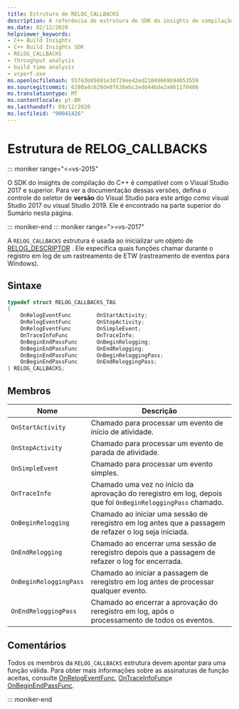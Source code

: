 ```yaml
---
title: Estrutura de RELOG_CALLBACKS
description: A referência de estrutura do SDK do insights de compilação do C++ RELOG_CALLBACKS.
ms.date: 02/12/2020
helpviewer_keywords:
- C++ Build Insights
- C++ Build Insights SDK
- RELOG_CALLBACKS
- throughput analysis
- build time analysis
- vcperf.exe
ms.openlocfilehash: 55f63b05691e3d729ee42ed21049669b94053559
ms.sourcegitcommit: 6280a4c629de0f638ebc2edd446de2a9b11f0406
ms.translationtype: MT
ms.contentlocale: pt-BR
ms.lasthandoff: 09/12/2020
ms.locfileid: "90041426"
---
```

# <a name="relog_callbacks-structure"></a>Estrutura de RELOG_CALLBACKS

::: moniker range="<=vs-2015"

O SDK do insights de compilação do C++ é compatível com o Visual Studio 2017 e superior. Para ver a documentação dessas versões, defina o controle do seletor de **versão** do Visual Studio para este artigo como visual Studio 2017 ou visual Studio 2019. Ele é encontrado na parte superior do Sumário nesta página.

::: moniker-end
::: moniker range=">=vs-2017"

A `RELOG_CALLBACKS` estrutura é usada ao inicializar um objeto de [RELOG_DESCRIPTOR](relog-descriptor-struct.md) . Ele especifica quais funções chamar durante o registro em log de um rastreamento de ETW (rastreamento de eventos para Windows).

## <a name="syntax"></a>Sintaxe

```cpp
typedef struct RELOG_CALLBACKS_TAG
{
    OnRelogEventFunc        OnStartActivity;
    OnRelogEventFunc        OnStopActivity;
    OnRelogEventFunc        OnSimpleEvent;
    OnTraceInfoFunc         OnTraceInfo;
    OnBeginEndPassFunc      OnBeginRelogging;
    OnBeginEndPassFunc      OnEndRelogging;
    OnBeginEndPassFunc      OnBeginReloggingPass;
    OnBeginEndPassFunc      OnEndReloggingPass;
} RELOG_CALLBACKS;
```

## <a name="members"></a>Membros

| Nome | Descrição |
|--|--|
| `OnStartActivity` | Chamado para processar um evento de início de atividade. |
| `OnStopActivity` | Chamado para processar um evento de parada de atividade. |
| `OnSimpleEvent` | Chamado para processar um evento simples. |
| `OnTraceInfo` | Chamado uma vez no início da aprovação do reregistro em log, depois que foi `OnBeginReloggingPass` chamado. |
| `OnBeginRelogging` | Chamado ao iniciar uma sessão de reregistro em log antes que a passagem de refazer o log seja iniciada. |
| `OnEndRelogging` | Chamado ao encerrar uma sessão de reregistro depois que a passagem de refazer o log for encerrada. |
| `OnBeginReloggingPass` | Chamado ao iniciar a passagem de reregistro em log antes de processar qualquer evento. |
| `OnEndReloggingPass` | Chamado ao encerrar a aprovação do reregistro em log, após o processamento de todos os eventos. |

## <a name="remarks"></a>Comentários

Todos os membros da `RELOG_CALLBACKS` estrutura devem apontar para uma função válida. Para obter mais informações sobre as assinaturas de função aceitas, consulte [OnRelogEventFunc](on-relog-event-func-typedef.md), [OnTraceInfoFunc](on-trace-info-func-typedef.md)e [OnBeginEndPassFunc](on-begin-end-pass-func-typedef.md).

::: moniker-end
